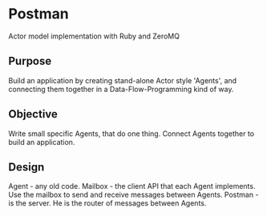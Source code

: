 Postman
=======

Actor model implementation with Ruby and ZeroMQ


Purpose
-------
Build an application by creating stand-alone 
Actor style 'Agents', and connecting them 
together in a Data-Flow-Programming kind of way.

Objective
-------
Write small specific Agents, that do one thing. 
Connect Agents together to build an application.

Design
-------
Agent - any old code. 
Mailbox - the client API that each Agent 
implements. Use the mailbox to send and 
receive messages between Agents. 
Postman - is the server. He is the router 
of messages between Agents.